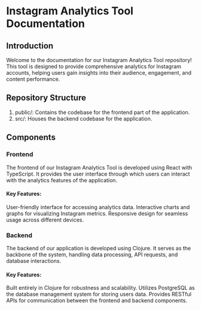 # Instagram Analytics Tool Documentation
## Introduction
Welcome to the documentation for our Instagram Analytics Tool repository! This tool is designed to provide comprehensive analytics for Instagram accounts, helping users gain insights into their audience, engagement, and content performance.

## Repository Structure
1. public/: Contains the codebase for the frontend part of the application.
2. src/: Houses the backend codebase for the application.
## Components
### Frontend
The frontend of our Instagram Analytics Tool is developed using React with TypeScript. It provides the user interface through which users can interact with the analytics features of the application.

####  Key Features:

User-friendly interface for accessing analytics data.
Interactive charts and graphs for visualizing Instagram metrics.
Responsive design for seamless usage across different devices.
### Backend
The backend of our application is developed using Clojure. It serves as the backbone of the system, handling data processing, API requests, and database interactions.

#### Key Features:

Built entirely in Clojure for robustness and scalability.
Utilizes PostgreSQL as the database management system for storing users data.
Provides RESTful APIs for communication between the frontend and backend components.